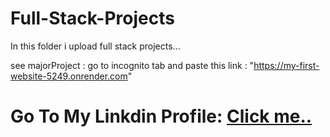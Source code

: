 # Full-Stack-Projects
In this folder i upload full stack projects...

see majorProject : go to incognito tab and paste this link : "https://my-first-website-5249.onrender.com"



# Go To My Linkdin Profile:  [Click me..](https://www.linkedin.com/in/mohit-kumar-8850382aa/)


